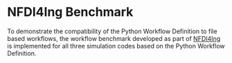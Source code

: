 # NFDI4Ing Benchmark
To demonstrate the compatibility of the Python Workflow Definition to file based workflows, the workflow benchmark 
developed as part of [NFDI4Ing](https://www.inggrid.org/article/id/3726/) is implemented for all three simulation codes 
based on the Python Workflow Definition. 